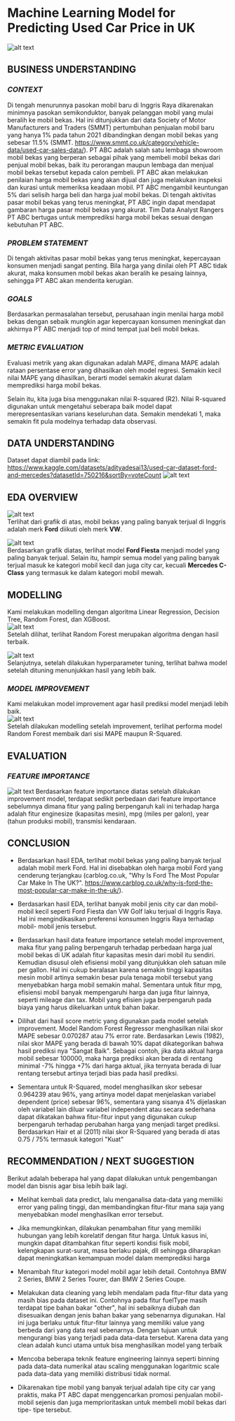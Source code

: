# Machine Learning Model for Predicting Used Car Price in UK
![alt text](https://github.com/PurwadhikaDev/DataRangersTeam_JC_DS_VL_05_FinalProject/blob/main/Picture/jpeg%20awal.jpg?raw=true)  
## BUSINESS UNDERSTANDING
### *CONTEXT*

Di tengah menurunnya pasokan mobil baru di Inggris Raya dikarenakan minimnya pasokan semikonduktor, banyak pelanggan mobil yang mulai beralih ke mobil bekas. Hal ini ditunjukkan dari data Society of Motor Manufacturers and Traders (SMMT) pertumbuhan penjualan mobil baru yang hanya 1% pada tahun 2021 dibandingkan dengan mobil bekas yang sebesar 11.5% (SMMT. https://www.smmt.co.uk/category/vehicle-data/used-car-sales-data/).
PT ABC adalah salah satu lembaga showroom mobil bekas yang berperan sebagai pihak yang membeli mobil bekas dari penjual mobil bekas, baik itu perorangan maupun lembaga dan menjual mobil bekas tersebut kepada calon pembeli. PT ABC akan melakukan penilaian harga mobil bekas yang akan dijual dan juga melakukan inspeksi dan kurasi untuk memeriksa keadaan mobil. PT ABC mengambil keuntungan 5% dari selisih harga beli dan harga jual mobil bekas.
Di tengah aktivitas pasar mobil bekas yang terus meningkat, PT ABC ingin dapat mendapat gambaran harga pasar mobil bekas yang akurat. Tim Data Analyst Rangers PT ABC bertugas untuk memprediksi harga mobil bekas sesuai dengan kebutuhan PT ABC.

### *PROBLEM STATEMENT*

Di tengah aktivitas pasar mobil bekas yang terus meningkat, kepercayaan konsumen menjadi sangat penting. Bila harga yang dinilai oleh PT ABC tidak akurat, maka konsumen mobil bekas akan beralih ke pesaing lainnya, sehingga PT ABC akan menderita kerugian.

### *GOALS*

Berdasarkan permasalahan tersebut, perusahaan ingin menilai harga mobil bekas dengan sebaik mungkin agar kepercayaan konsumen meningkat dan akhirnya PT ABC menjadi top of mind tempat jual beli mobil bekas.

### *METRIC EVALUATION*

Evaluasi metrik yang akan digunakan adalah MAPE, dimana MAPE adalah rataan persentase error yang dihasilkan oleh model regresi. Semakin kecil nilai MAPE yang dihasilkan, berarti model semakin akurat dalam memprediksi harga mobil bekas.

Selain itu, kita juga bisa menggunakan nilai R-squared (R2). Nilai R-squared digunakan untuk mengetahui seberapa baik model dapat merepresentasikan varians keseluruhan data. Semakin mendekati 1, maka semakin fit pula modelnya terhadap data observasi.

## DATA UNDERSTANDING
  
Dataset dapat diambil pada link: https://www.kaggle.com/datasets/adityadesai13/used-car-dataset-ford-and-mercedes?datasetId=750216&sortBy=voteCount
![alt text](https://github.com/PurwadhikaDev/DataRangersTeam_JC_DS_VL_05_FinalProject/blob/main/Picture/Data%20understanding12.png?raw=true)  

## EDA OVERVIEW

![alt text](https://github.com/PurwadhikaDev/DataRangersTeam_JC_DS_VL_05_FinalProject/blob/main/Picture/Merk%20mobil.png?raw=true)    
Terlihat dari grafik di atas, mobil bekas yang paling banyak terjual di Inggris adalah merk **Ford** diikuti oleh merk **VW**.  
  
    
    

![alt text](https://github.com/PurwadhikaDev/DataRangersTeam_JC_DS_VL_05_FinalProject/blob/main/Picture/Model%20mobil.png?raw=true)  
Berdasarkan grafik diatas, terlihat model **Ford Fiesta** menjadi model yang paling banyak terjual. Selain itu, hampir semua model yang paling banyak terjual masuk ke kategori mobil kecil dan juga city car, kecuali **Mercedes C-Class** yang termasuk ke dalam kategori mobil mewah.

## MODELLING
Kami melakukan modelling dengan algoritma Linear Regression, Decision Tree, Random Forest, dan XGBoost.  
![alt text](https://github.com/PurwadhikaDev/DataRangersTeam_JC_DS_VL_05_FinalProject/blob/main/Picture/Model-model.png?raw=true)  
Setelah dilihat, terlihat Random Forest merupakan algoritma dengan hasil terbaik.    
  
    
    

![alt text](https://github.com/PurwadhikaDev/DataRangersTeam_JC_DS_VL_05_FinalProject/blob/main/Picture/Before%20improvement.png?raw=true)  
Selanjutnya, setelah dilakukan hyperparameter tuning, terlihat bahwa model setelah dituning menunjukkan hasil yang lebih baik.  

### *MODEL IMPROVEMENT* 
Kami melakukan model improvement agar hasil prediksi model menjadi lebih baik.  
![alt text](https://github.com/PurwadhikaDev/DataRangersTeam_JC_DS_VL_05_FinalProject/blob/main/Picture/After%20improvement.png?raw=true)  
Setelah dilakukan modelling setelah improvement, terlihat performa model Random Forest membaik dari sisi MAPE maupun R-Squared.

## EVALUATION

### *FEATURE IMPORTANCE*
![alt text](https://github.com/PurwadhikaDev/DataRangersTeam_JC_DS_VL_05_FinalProject/blob/main/Picture/Feature%20importance.png?raw=true) 
Berdasarkan feature importance diatas setelah dilakukan improvement model, terdapat sedikit perbedaan dari feature importance sebelumnya dimana fitur yang paling berpengaruh kali ini terhadap harga adalah fitur enginesize (kapasitas mesin), mpg (miles per galon), year (tahun produksi mobil), transmisi kendaraan.  

## CONCLUSION
- Berdasarkan hasil EDA, terlihat mobil bekas yang paling banyak terjual adalah mobil merk Ford. Hal ini disebabkan oleh harga mobil Ford yang cenderung terjangkau (carblog.co.uk, "Why Is Ford The Most Popular Car Make In The UK?". https://www.carblog.co.uk/why-is-ford-the-most-popular-car-make-in-the-uk/).

- Berdasarkan hasil EDA, terlihat banyak mobil jenis city car dan mobil- mobil kecil seperti Ford Fiesta dan VW Golf laku terjual di Inggris Raya. Hal ini mengindikasikan preferensi konsumen Inggris Raya terhadap mobil- mobil jenis tersebut.

- Berdasarkan hasil data feature importance setelah model improvement, maka fitur yang paling berpengaruh terhadap perbedaan harga jual mobil bekas di UK adalah fitur kapasitas mesin dari mobil itu sendiri. Kemudian disusul oleh efisiensi mobil yang ditunjukkan oleh satuan mile per gallon. Hal ini cukup beralasan karena semakin tinggi kapasitas mesin mobil artinya semakin besar pula tenaga mobil tersebut yang menyebabkan harga mobil semakin mahal. Sementara untuk fitur mpg, efisiensi mobil banyak mempengaruhi harga dan juga fitur lainnya, seperti mileage dan tax. Mobil yang efisien juga berpengaruh pada biaya yang harus dikeluarkan untuk bahan bakar.

- Dilihat dari hasil score metric yang digunakan pada model setelah improvement. Model Random Forest Regressor menghasilkan nilai skor MAPE sebesar 0.070287 atau 7% error rate. Berdasarkan Lewis (1982), nilai skor MAPE yang berada di bawah 10% dapat dikategorikan bahwa hasil prediksi nya "Sangat Baik". Sebagai contoh, jika data aktual harga mobil sebesar 100000, maka harga prediksi akan berada di rentang minimal -7% hingga +7% dari harga aktual, jika ternyata berada di luar rentang tersebut artinya terjadi bias pada hasil prediksi.

- Sementara untuk R-Squared, model menghasilkan skor sebesar 0.964239 atau 96%, yang artinya model dapat menjelaskan variabel dependent (price) sebesar 96%, sementara yang sisanya 4% dijelaskan oleh variabel lain diluar variabel independent atau secara sederhana dapat dikatakan bahwa fitur-fitur input yang digunakan cukup berpengaruh terhadap perubahan harga yang menjadi target prediksi. Berdasarkan Hair et al (2011) nilai skor R-Squared yang berada di atas 0.75 / 75% termasuk kategori "Kuat"

## RECOMMENDATION / NEXT SUGGESTION
Berikut adalah beberapa hal yang dapat dilakukan untuk pengembangan model dan bisnis agar bisa lebih baik lagi.

- Melihat kembali data predict, lalu menganalisa data-data yang memiliki error yang paling tinggi, dan membandingkan fitur-fitur mana saja yang menyebabkan model menghasilkan error tersebut.

- Jika memungkinkan, dilakukan penambahan fitur yang memiliki hubungan yang lebih korelatif dengan fitur harga. Untuk kasus ini, mungkin dapat ditambahkan fitur seperti kondisi fisik mobil, kelengkapan surat-surat, masa berlaku pajak, dll sehingga diharapkan dapat meningkatkan kemampuan model dalam memprediksi harga

- Menambah fitur kategori model mobil agar lebih detail. Contohnya BMW 2 Series, BMW 2 Series Tourer, dan BMW 2 Series Coupe.

- Melakukan data cleaning yang lebih mendalam pada fitur-fitur data yang masih bias pada dataset ini. Contohnya pada fitur fuelType masih terdapat tipe bahan bakar "other", hal ini sebaiknya diubah dan disesuaikan dengan jenis bahan bakar yang sebenarnya digunakan. Hal ini juga berlaku untuk fitur-fitur lainnya yang memiliki value yang berbeda dari yang data real sebenarnya. Dengan tujuan untuk mengurangi bias yang terjadi pada data-data tersebut. Karena data yang clean adalah kunci utama untuk bisa menghasilkan model yang terbaik

- Mencoba beberapa teknik feature engineering lainnya seperti binning pada data-data numerikal atau scaling menggunakan logaritmic scale pada data-data yang memiliki distribusi tidak normal.

- Dikarenakan tipe mobil yang banyak terjual adalah tipe city car yang praktis, maka PT ABC dapat menggencarkan promosi penjualan mobil- mobil sejenis dan juga memprioritaskan untuk membeli mobil bekas dari tipe- tipe tersebut.

